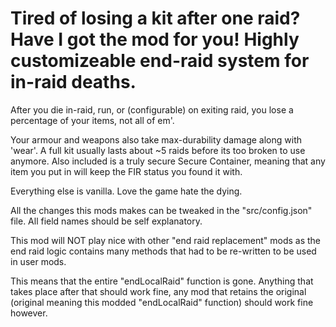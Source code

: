 # Tired of losing a kit after one raid? Have I got the mod for you! Highly customizeable end-raid system for in-raid deaths.

After you die in-raid, run, or (configurable) on exiting raid, you lose a percentage of your items, not all of em'.

Your armour and weapons also take max-durability damage along with 'wear'. A full kit usually lasts about ~5 raids before its too broken to use anymore.
Also included is a truly secure Secure Container, meaning that any item you put in will keep the FIR status you found it with.

Everything else is vanilla. Love the game hate the dying.


All the changes this mods makes can be tweaked in the "src/config.json" file. All field names should be self explanatory.


This mod will NOT play nice with other "end raid replacement" mods as the end raid logic contains many methods that had to be re-written to be used in user mods.

This means that the entire "endLocalRaid" function is gone. Anything that takes place after that should work fine, any mod that retains the original (original meaning this modded "endLocalRaid" function) should work fine however.

